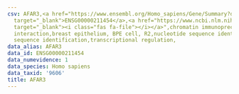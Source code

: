 ```yaml
---
csv: AFAR3,<a href="https://www.ensembl.org/Homo_sapiens/Gene/Summary?db=core;g=ENSG00000211454"
  target="_blank">ENSG00000211454</a>,<a href="https://www.ncbi.nlm.nih.gov/pubmed/22863008"
  target="_blank"><i class="fas fa-file"></i></a>",chromatin immunoprecipitation assay,direct
  interaction,breast epithelium, BPE cell, R2,nucleotide sequence identification,nucleotide
  sequence identification,transcriptional regulation,
data_alias: AFAR3
data_id: ENSG00000211454
data_numevidence: 1
data_species: Homo sapiens
data_taxid: '9606'
title: AFAR3
---
```

